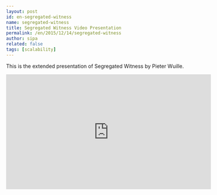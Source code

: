 ```yaml
---
layout: post
id: en-segregated-witness
name: segregated-witness
title: Segregated Witness Video Presentation
permalink: /en/2015/12/14/segregated-witness
author: sipa
related: false
tags: [scalability]
---
```


This is the extended presentation of Segregated Witness by Pieter Wuille.

<iframe width="560" height="315" src="https://www.youtube.com/embed/NOYNZB5BCHM" frameborder="0"> </iframe>